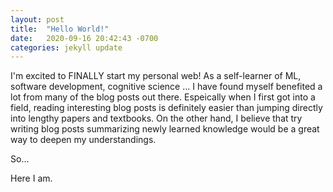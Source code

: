 ```yaml
---
layout: post
title:  "Hello World!"
date:   2020-09-16 20:42:43 -0700
categories: jekyll update
---
```

I'm excited to FINALLY start my personal web! As a self-learner of ML, software development, cognitive science ... I have found myself benefited a lot from many of the blog posts out there. Espeically when I first got into a field, reading interesting blog posts is definitely easier than jumping directly into lengthy papers and textbooks. On the other hand, I believe that try writing blog posts summarizing newly learned knowledge would be a great way to deepen my understandings. 

So...

Here I am.

